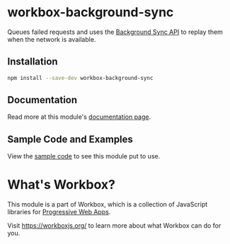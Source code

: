 # workbox-background-sync

Queues failed requests and uses the
[Background Sync API](https://developers.google.com/web/updates/2015/12/background-sync)
to replay them when the network is available.

## Installation

```sh
npm install --save-dev workbox-background-sync
```

## Documentation

Read more at this module's [documentation page](https://workboxjs.org/reference-docs/latest/module-workbox-background-sync.html).

## Sample Code and Examples

View the
[sample code](https://github.com/GoogleChrome/workbox/tree/master/packages/workbox-background-sync/demo)
to see this module put to use.

# What's Workbox?

This module is a part of Workbox, which is a collection of JavaScript libraries
for [Progressive Web Apps](https://developers.google.com/web/progressive-web-apps/).

Visit https://workboxjs.org/ to learn more about what Workbox can do for you.
